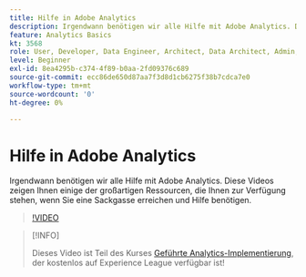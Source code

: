 ```yaml
---
title: Hilfe in Adobe Analytics
description: Irgendwann benötigen wir alle Hilfe mit Adobe Analytics. Diese Videos zeigen Ihnen einige der großartigen Ressourcen, die Ihnen zur Verfügung stehen, wenn Sie eine Sackgasse erreichen und Hilfe benötigen.
feature: Analytics Basics
kt: 3568
role: User, Developer, Data Engineer, Architect, Data Architect, Admin, Leader
level: Beginner
exl-id: 8ea4295b-c374-4f89-b0aa-2fd09376c689
source-git-commit: ecc86de650d87aa7f3d8d1cb6275f38b7cdca7e0
workflow-type: tm+mt
source-wordcount: '0'
ht-degree: 0%

---
```


# Hilfe in Adobe Analytics

Irgendwann benötigen wir alle Hilfe mit Adobe Analytics. Diese Videos zeigen Ihnen einige der großartigen Ressourcen, die Ihnen zur Verfügung stehen, wenn Sie eine Sackgasse erreichen und Hilfe benötigen.

>[!VIDEO](https://video.tv.adobe.com/v/28753/?quality=12&learn=on)

>[!INFO]
>
> Dieses Video ist Teil des Kurses [Geführte Analytics-Implementierung](https://experienceleague.adobe.com/?recommended=Analytics-D-1-2019.1&amp;lang=de), der kostenlos auf Experience League verfügbar ist!
